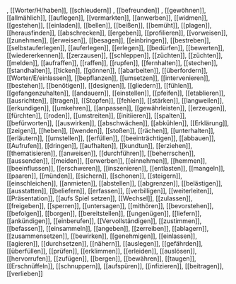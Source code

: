 , [[Worter/H/haben]], [[schleudern]]
, [[befreunden]]
, [[gewöhnen]], [[allmählich]], [[auflegen]], [[vermarkten]], [[anwerben]], [[widmen]], [[gestehen]], [[einladen]], [[bellen]], [[beißen]], [[bemüht]], [[plagen]], [[herausfinden]], [[abschrecken]], [[ergeben]], [[profilieren]], [[vorweisen]], [[zunehmen]], [[erweisen]], [[besagen]], [[einbringen]], [[bestreben]], [[selbstauferlegen]], [[auferlegen]], [[erlegen]], [[bedürfen]], [[bewerten]], [[wiedererkennen]], [[zerzausen]], [[schleppen]], [[züchten]], [[züchten]], [[melden]], [[aufraffen]], [[raffen]], [[rupfen]], [[fernhalten]], [[stechen]], [[standhalten]], [[ticken]], [[gönnen]], [[abarbeiten]], [[überfordern]], [[Worter/E/einlassen]], [[bepflanzen]], [[umsetzen]], [[intervenieren]], [[bestehen]], [[benötigen]], [[designen]], [[gliedern]], [[fühlen]], [[gefangenzuhalten]], [[andauern]], [[einstellen]], [[pfeifen]], [[etablieren]], [[ausrichten]], [[tragen]], [[Stopfen]], [[fehlen]], [[stärken]], [[langweilen]], [[erkundigen]], [[umkehren]], [[anpassen]], [[gewährleisten]], [[erzeugen]], [[fürchten]], [[roden]], [[umstreiten]], [[initiieren]], [[spalten]], [[befürworten]], [[auswirken]], [[abschwächen]], [[abkühlen]], [[Erklärung]], [[zeigen]], [[heben]], [[wenden]], [[stoßen]], [[rächen]], [[unterhalten]], [[erläutern]], [[umstellen]], [[erfüllen]], [[beeinträchtigen]], [[abbauen]], [[Aufrufen]], [[dringen]], [[aufhalten]], [[kundtun]], [[erziehen]], [[thematisieren]], [[anweisen]], [[durchführen]], [[beherrschen]], [[aussenden]], [[meiden]], [[erwerben]], [[einnehmen]], [[hemmen]], [[beeinflussen]], [[erschweren]], [[inszenieren]], [[entlasten]], [[mangeln]], [[paaren]], [[münden]], [[sichern]], [[schonen]], [[steigern]], [[einschleichen]], [[anmieten]], [[abstellen]], [[abgrenzen]], [[belästigen]], [[ausstatten]], [[beliefern]], [[erfassen]], [[verbilligen]], [[weiterleiten]], [[Präsentation]], [[aufs Spiel setzen]], [[Wechsel]], [[zulassen]], [[freigeben]], [[sperren]], [[untersagen]], [[mithören]], [[bevorstehen]], [[befolgen]], [[borgen]], [[bereitstellen]], [[ungenügen]], [[liefern]], [[ankündigen]], [[einberufen]], [[Vervollständigen]], [[zustimmen]], [[befassen]], [[einsammeln]], [[angeben]], [[zerreiben]], [[ablagern]], [[zusammensetzen]], [[bewirken]], [[genehmigen]], [[einlassen]], [[agieren]], [[durchsetzen]], [[nähern]], [[auslegen]], [[gefährden]], [[überfüllen]], [[prüfen]], [[erklimmen]], [[erleiden]], [[auslösen]], [[hervorrufen]], [[zufügen]], [[bergen]], [[bewähren]], [[taugen]], [[Erschnüffeln]], [[schnuppern]], [[aufspüren]], [[infizieren]], [[beitragen]], [[verlieben]]
